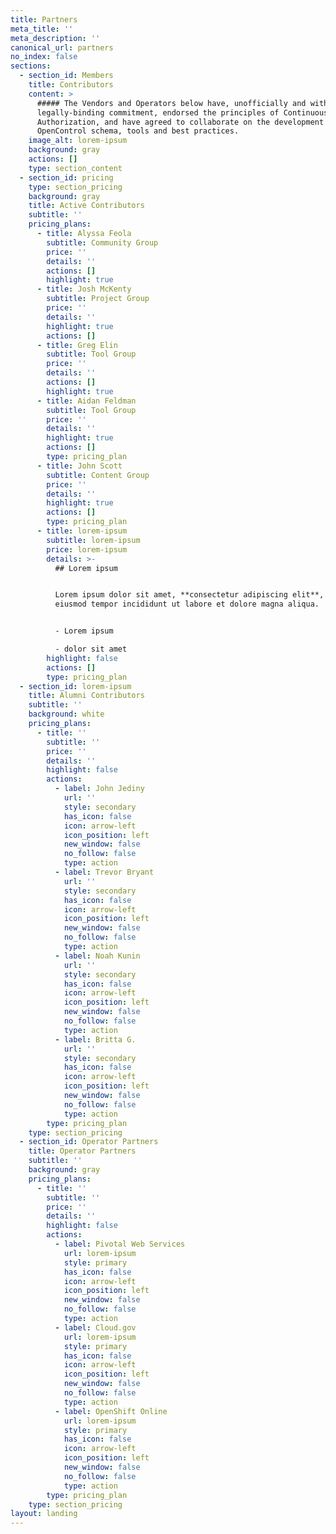 ```yaml
---
title: Partners
meta_title: ''
meta_description: ''
canonical_url: partners
no_index: false
sections:
  - section_id: Members
    title: Contributors
    content: >
      ##### The Vendors and Operators below have, unofficially and without any
      legally-binding commitment, endorsed the principles of Continuous
      Authorization, and have agreed to collaborate on the development of the
      OpenControl schema, tools and best practices.
    image_alt: lorem-ipsum
    background: gray
    actions: []
    type: section_content
  - section_id: pricing
    type: section_pricing
    background: gray
    title: Active Contributors
    subtitle: ''
    pricing_plans:
      - title: Alyssa Feola
        subtitle: Community Group
        price: ''
        details: ''
        actions: []
        highlight: true
      - title: Josh McKenty
        subtitle: Project Group
        price: ''
        details: ''
        highlight: true
        actions: []
      - title: Greg Elin
        subtitle: Tool Group
        price: ''
        details: ''
        actions: []
        highlight: true
      - title: Aidan Feldman
        subtitle: Tool Group
        price: ''
        details: ''
        highlight: true
        actions: []
        type: pricing_plan
      - title: John Scott
        subtitle: Content Group
        price: ''
        details: ''
        highlight: true
        actions: []
        type: pricing_plan
      - title: lorem-ipsum
        subtitle: lorem-ipsum
        price: lorem-ipsum
        details: >-
          ## Lorem ipsum


          Lorem ipsum dolor sit amet, **consectetur adipiscing elit**, sed do
          eiusmod tempor incididunt ut labore et dolore magna aliqua.


          - Lorem ipsum

          - dolor sit amet
        highlight: false
        actions: []
        type: pricing_plan
  - section_id: lorem-ipsum
    title: Alumni Contributors
    subtitle: ''
    background: white
    pricing_plans:
      - title: ''
        subtitle: ''
        price: ''
        details: ''
        highlight: false
        actions:
          - label: John Jediny
            url: ''
            style: secondary
            has_icon: false
            icon: arrow-left
            icon_position: left
            new_window: false
            no_follow: false
            type: action
          - label: Trevor Bryant
            url: ''
            style: secondary
            has_icon: false
            icon: arrow-left
            icon_position: left
            new_window: false
            no_follow: false
            type: action
          - label: Noah Kunin
            url: ''
            style: secondary
            has_icon: false
            icon: arrow-left
            icon_position: left
            new_window: false
            no_follow: false
            type: action
          - label: Britta G.
            url: ''
            style: secondary
            has_icon: false
            icon: arrow-left
            icon_position: left
            new_window: false
            no_follow: false
            type: action
        type: pricing_plan
    type: section_pricing
  - section_id: Operator Partners
    title: Operator Partners
    subtitle: ''
    background: gray
    pricing_plans:
      - title: ''
        subtitle: ''
        price: ''
        details: ''
        highlight: false
        actions:
          - label: Pivotal Web Services
            url: lorem-ipsum
            style: primary
            has_icon: false
            icon: arrow-left
            icon_position: left
            new_window: false
            no_follow: false
            type: action
          - label: Cloud.gov
            url: lorem-ipsum
            style: primary
            has_icon: false
            icon: arrow-left
            icon_position: left
            new_window: false
            no_follow: false
            type: action
          - label: OpenShift Online
            url: lorem-ipsum
            style: primary
            has_icon: false
            icon: arrow-left
            icon_position: left
            new_window: false
            no_follow: false
            type: action
        type: pricing_plan
    type: section_pricing
layout: landing
---
```

